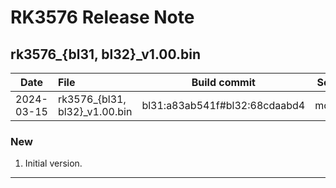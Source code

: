 # RK3576 Release Note

## rk3576_{bl31, bl32}_v1.00.bin

| Date       | File                  | Build commit | Severity  |
| ---------- | :-------------------- | ------------ | --------- |
| 2024-03-15 | rk3576_{bl31, bl32}_v1.00.bin | bl31:a83ab541f#bl32:68cdaabd4 | moderate |

### New

1. Initial version.

------

